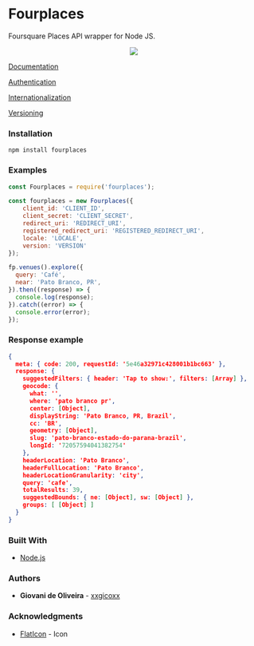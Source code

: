 # Fourplaces
Foursquare Places API wrapper for Node JS.

<p align="center">
  <img src="https://i.imgur.com/18CztaR.png">
</p>

[Documentation](https://developer.foursquare.com/docs/api/endpoints)

[Authentication](https://developer.foursquare.com/docs/api/configuration/authentication)

[Internationalization](https://developer.foursquare.com/docs/api/configuration/internationalization)

[Versioning](https://developer.foursquare.com/docs/api/configuration/versioning)

### Installation
````
npm install fourplaces
````

### Examples
```javascript
const Fourplaces = require('fourplaces');

const fourplaces = new Fourplaces({
    client_id: 'CLIENT_ID',
    client_secret: 'CLIENT_SECRET',
    redirect_uri: 'REDIRECT_URI',
    registered_redirect_uri: 'REGISTERED_REDIRECT_URI',
    locale: 'LOCALE',
    version: 'VERSION'
});

fp.venues().explore({
  query: 'Café',
  near: 'Pato Branco, PR',
}).then((response) => {
  console.log(response);
}).catch((error) => {
  console.error(error);
});
```

### Response example
```json
{
  meta: { code: 200, requestId: '5e46a32971c428001b1bc663' },
  response: {
    suggestedFilters: { header: 'Tap to show:', filters: [Array] },
    geocode: {
      what: '',
      where: 'pato branco pr',
      center: [Object],
      displayString: 'Pato Branco, PR, Brazil',
      cc: 'BR',
      geometry: [Object],
      slug: 'pato-branco-estado-do-parana-brazil',
      longId: '72057594041382754'
    },
    headerLocation: 'Pato Branco',
    headerFullLocation: 'Pato Branco',
    headerLocationGranularity: 'city',
    query: 'cafe',
    totalResults: 39,
    suggestedBounds: { ne: [Object], sw: [Object] },
    groups: [ [Object] ]
  }
}
````

### Built With
* [Node.js](https://nodejs.org/en/)

### Authors
* **Giovani de Oliveira** - [xxgicoxx](https://github.com/xxgicoxx)

### Acknowledgments
* [FlatIcon](https://www.flaticon.com/) - Icon